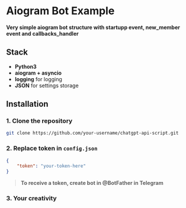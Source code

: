 # Aiogram Bot Example

**Very simple aiogram bot structure with startupp event, new_member event and callbacks_handler**

## Stack
- **Python3**
- **aiogram + asyncio**
- **logging** for logging
- **JSON** for settings storage

## Installation
### 1. Clone the repository
```bash
git clone https://github.com/your-username/chatgpt-api-script.git
```

### 2. Replace token in `config.json`
```json
{
    "token": "your-token-here"
}
```
> **To receive a token, create bot in @BotFather in Telegram** 

### 3. Your creativity